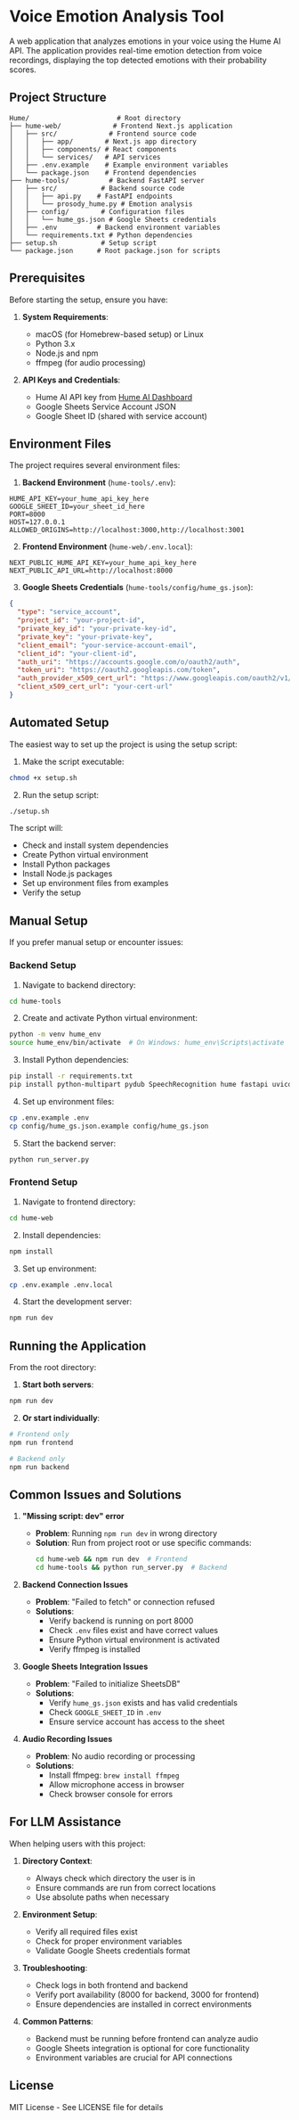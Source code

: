 # Voice Emotion Analysis Tool

A web application that analyzes emotions in your voice using the Hume AI API. The application provides real-time emotion detection from voice recordings, displaying the top detected emotions with their probability scores.

## Project Structure

```plaintext
Hume/                      # Root directory
├── hume-web/             # Frontend Next.js application
│   ├── src/             # Frontend source code
│   │   ├── app/        # Next.js app directory
│   │   ├── components/ # React components
│   │   └── services/   # API services
│   ├── .env.example    # Example environment variables
│   └── package.json    # Frontend dependencies
├── hume-tools/          # Backend FastAPI server
│   ├── src/           # Backend source code
│   │   ├── api.py    # FastAPI endpoints
│   │   └── prosody_hume.py # Emotion analysis
│   ├── config/        # Configuration files
│   │   └── hume_gs.json # Google Sheets credentials
│   ├── .env          # Backend environment variables
│   └── requirements.txt # Python dependencies
├── setup.sh           # Setup script
└── package.json      # Root package.json for scripts
```

## Prerequisites

Before starting the setup, ensure you have:

1. **System Requirements**:
   - macOS (for Homebrew-based setup) or Linux
   - Python 3.x
   - Node.js and npm
   - ffmpeg (for audio processing)

2. **API Keys and Credentials**:
   - Hume AI API key from [Hume AI Dashboard](https://app.hume.ai)
   - Google Sheets Service Account JSON
   - Google Sheet ID (shared with service account)

## Environment Files

The project requires several environment files:

1. **Backend Environment** (`hume-tools/.env`):
```plaintext
HUME_API_KEY=your_hume_api_key_here
GOOGLE_SHEET_ID=your_sheet_id_here
PORT=8000
HOST=127.0.0.1
ALLOWED_ORIGINS=http://localhost:3000,http://localhost:3001
```

2. **Frontend Environment** (`hume-web/.env.local`):
```plaintext
NEXT_PUBLIC_HUME_API_KEY=your_hume_api_key_here
NEXT_PUBLIC_API_URL=http://localhost:8000
```

3. **Google Sheets Credentials** (`hume-tools/config/hume_gs.json`):
```json
{
  "type": "service_account",
  "project_id": "your-project-id",
  "private_key_id": "your-private-key-id",
  "private_key": "your-private-key",
  "client_email": "your-service-account-email",
  "client_id": "your-client-id",
  "auth_uri": "https://accounts.google.com/o/oauth2/auth",
  "token_uri": "https://oauth2.googleapis.com/token",
  "auth_provider_x509_cert_url": "https://www.googleapis.com/oauth2/v1/certs",
  "client_x509_cert_url": "your-cert-url"
}
```

## Automated Setup

The easiest way to set up the project is using the setup script:

1. Make the script executable:
```bash
chmod +x setup.sh
```

2. Run the setup script:
```bash
./setup.sh
```

The script will:
- Check and install system dependencies
- Create Python virtual environment
- Install Python packages
- Install Node.js packages
- Set up environment files from examples
- Verify the setup

## Manual Setup

If you prefer manual setup or encounter issues:

### Backend Setup

1. Navigate to backend directory:
```bash
cd hume-tools
```

2. Create and activate Python virtual environment:
```bash
python -m venv hume_env
source hume_env/bin/activate  # On Windows: hume_env\Scripts\activate
```

3. Install Python dependencies:
```bash
pip install -r requirements.txt
pip install python-multipart pydub SpeechRecognition hume fastapi uvicorn
```

4. Set up environment files:
```bash
cp .env.example .env
cp config/hume_gs.json.example config/hume_gs.json
```

5. Start the backend server:
```bash
python run_server.py
```

### Frontend Setup

1. Navigate to frontend directory:
```bash
cd hume-web
```

2. Install dependencies:
```bash
npm install
```

3. Set up environment:
```bash
cp .env.example .env.local
```

4. Start the development server:
```bash
npm run dev
```

## Running the Application

From the root directory:

1. **Start both servers**:
```bash
npm run dev
```

2. **Or start individually**:
```bash
# Frontend only
npm run frontend

# Backend only
npm run backend
```

## Common Issues and Solutions

1. **"Missing script: dev" error**
   - **Problem**: Running `npm run dev` in wrong directory
   - **Solution**: Run from project root or use specific commands:
     ```bash
     cd hume-web && npm run dev  # Frontend
     cd hume-tools && python run_server.py  # Backend
     ```

2. **Backend Connection Issues**
   - **Problem**: "Failed to fetch" or connection refused
   - **Solutions**:
     - Verify backend is running on port 8000
     - Check `.env` files exist and have correct values
     - Ensure Python virtual environment is activated
     - Verify ffmpeg is installed

3. **Google Sheets Integration Issues**
   - **Problem**: "Failed to initialize SheetsDB"
   - **Solutions**:
     - Verify `hume_gs.json` exists and has valid credentials
     - Check `GOOGLE_SHEET_ID` in `.env`
     - Ensure service account has access to the sheet

4. **Audio Recording Issues**
   - **Problem**: No audio recording or processing
   - **Solutions**:
     - Install ffmpeg: `brew install ffmpeg`
     - Allow microphone access in browser
     - Check browser console for errors

## For LLM Assistance

When helping users with this project:

1. **Directory Context**:
   - Always check which directory the user is in
   - Ensure commands are run from correct locations
   - Use absolute paths when necessary

2. **Environment Setup**:
   - Verify all required files exist
   - Check for proper environment variables
   - Validate Google Sheets credentials format

3. **Troubleshooting**:
   - Check logs in both frontend and backend
   - Verify port availability (8000 for backend, 3000 for frontend)
   - Ensure dependencies are installed in correct environments

4. **Common Patterns**:
   - Backend must be running before frontend can analyze audio
   - Google Sheets integration is optional for core functionality
   - Environment variables are crucial for API connections

## License

MIT License - See LICENSE file for details
